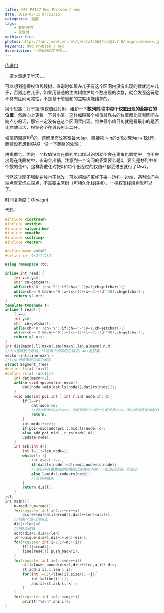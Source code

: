 ```yaml
---
title: 洛谷 P4137 Rmq Problem / mex
date: 2019-03-15 07:51:15
categories: 题解
tags:
	- 数据结构
	- 线段树
mathjax: true
photos: https://cdn.jsdelivr.net/gh/ctz45562/cdn@1.7.9/rmqproblemmex.jpg
keywords: Rmq Problem / mex
description: 一道水题想了半天。。。
---
```


[传送门](https://www.luogu.org/problemnew/show/P4137)

一道水题想了半天。。。

<!--more-->

可以想到造棵权值线段树，查询时如果左儿子有这个区间内没有出现的数就走左儿子，否则走右儿子。如果用普通的主席树维护每个数出现的次数，就会发现这玩意不具有区间可减性，不是基于前缀和的主席树能维护的。

换个思路：对于第$i$棵权值线段树，维护一下**数列前$i$项中每个权值出现的最靠右的位置**。然后向上更新一下最小值。这样如果某个权值最靠右的位置都比查询区间左端点小的话，那它一定没有在这个区间里出现。维护最小值目的就是看最小的是否比左端点大，根据这个在线段树上二分。

权值范围是$10^9$的。题解里有说答案最大为$n$，直接把$>n$的$a[i]$处理为$n+1$就行。蒟蒻没有想到$QAQ$，说一下蒟蒻的处理：

用离散化，但是一个权值没有在数列里出现过的话就不会在离散化数组中，也不会出现在线段树中，查询会出锅。注意到一个询问的答案要么是$0$，要么是数列中某个数的值$+1$。这样离散化时把$0$和每个出现过的权值$+1$都丢进去就行了$QwQ$。

当然这道题不强制在线也不修改，可以把询问离线下来一边扫一边加，遇到询问右端点就查询左端点，不需要主席树（可持久化线段树），一棵权值线段树就可以了。

时间复杂度：$O(nlogn)$

代码：

```cpp
#include <iostream>
#include <cstdio>
#include <algorithm>
#include <cmath>
#include <cstring>
#include <vector>

#define maxn 400005
#define inf 0x3f3f3f3f

using namespace std;

inline int read(){
	int x=0,y=0;
	char ch=getchar();
	while(ch<'0'||ch>'9'){if(ch=='-')y=1;ch=getchar();}
	while(ch>='0'&&ch<='9')x=(x<<1)+(x<<3)+(ch^48),ch=getchar();
	return y?-x:x;
}
template<typename T>
inline T read(){
	T x=0;
	int y=0;
	char ch=getchar();
	while(ch<'0'||ch>'9'){if(ch=='-')y=1;ch=getchar();}
	while(ch>='0'&&ch<='9')x=(x<<1)+(x<<3)+(ch^48),ch=getchar();
	return y?-x:x;
}
int dis[maxn],ll[maxn],ans[maxn],len,a[maxn],n,m;
//dis是离散化数组，ll是每个询问的左端点，ans是答案
vector<int>line[maxn];
//line用来离线存每个询问
struct Segment_Tree{
#define ls(x) (x<<1)
#define rs(x) (x<<1|1)
	int dat[maxn<<2];
	inline void update(int node){
		dat[node]=min(dat[ls(node)],dat[rs(node)]);
	}
	void add(int poi,int l,int r,int node,int d){
		if(l==r){
			dat[node]=d;
            //因为是离线边扫边加，当前更新的位置一定是最靠右的，所以直接覆盖掉就行
			return;
		}
		int mid=l+r>>1;
		if(poi<=mid)add(poi,l,mid,ls(node),d);
		else add(poi,mid+1,r,rs(node),d);
		update(node);
	}
	int ask(int d){
		int l=1,r=len,node=1;
		while(l<r){
			int mid=l+r>>1;
			if(dat[ls(node)]<d)r=mid,node=ls(node);
            //左区间有最靠右的位置都比左端点小的，一定没出现过，向左走
			else l=mid+1,node=rs(node);
            //否则向右走
		}
		return dis[l];
	}
}st;
int main(){
	n=read(),m=read();
	for(register int i=1;i<=n;++i)
		dis[++len]=a[i]=read(),dis[++len]=a[i]+1;
    //把每个值+1添进去
	dis[++len]=0;
    //把0添进去
	sort(dis+1,dis+1+len);
	len=unique(dis+1,dis+1+len)-dis-1;
	for(register int i=1;i<=m;++i){
		ll[i]=read();
		line[read()].push_back(i);
	}
	for(register int i=1;i<=n;++i){
		a[i]=lower_bound(dis+1,dis+1+len,a[i])-dis;
		st.add(a[i],1,len,1,i);
		for(int j=0;j<line[i].size();++j){
			int k=line[i][j];
			ans[k]=st.ask(ll[k]);
		}
	}
	for(register int i=1;i<=m;++i)
		printf("%d\n",ans[i]);
}

```

